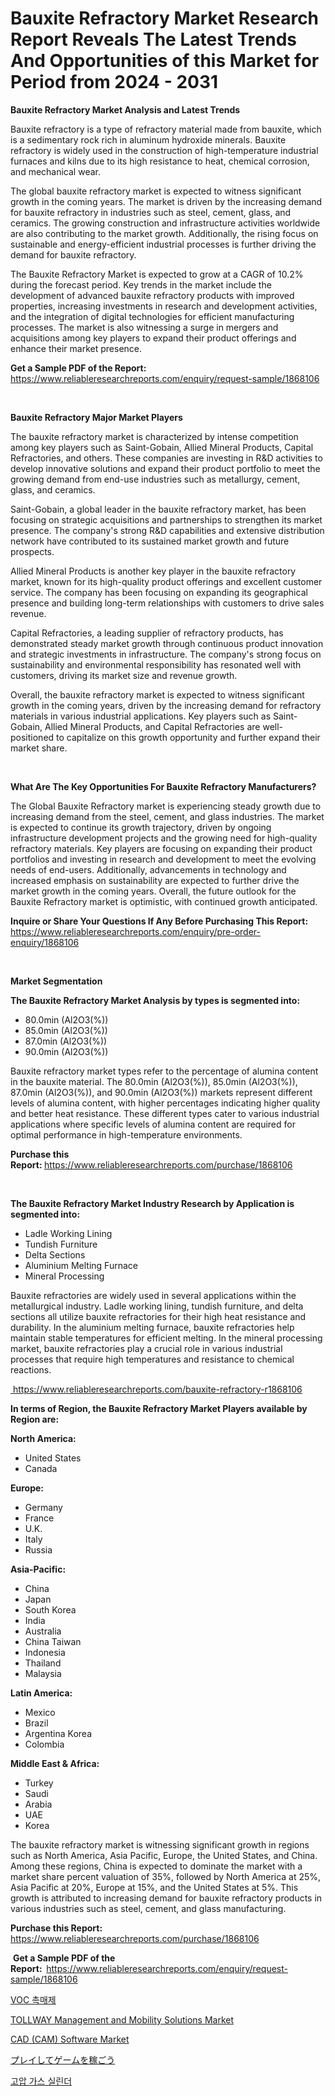 <p><h1>Bauxite Refractory Market Research Report Reveals The Latest Trends And Opportunities of this Market for Period from 2024 - 2031</h1></p><p><strong>Bauxite Refractory Market Analysis and Latest Trends</strong></p>
<p><p>Bauxite refractory is a type of refractory material made from bauxite, which is a sedimentary rock rich in aluminum hydroxide minerals. Bauxite refractory is widely used in the construction of high-temperature industrial furnaces and kilns due to its high resistance to heat, chemical corrosion, and mechanical wear.</p><p>The global bauxite refractory market is expected to witness significant growth in the coming years. The market is driven by the increasing demand for bauxite refractory in industries such as steel, cement, glass, and ceramics. The growing construction and infrastructure activities worldwide are also contributing to the market growth. Additionally, the rising focus on sustainable and energy-efficient industrial processes is further driving the demand for bauxite refractory.</p><p>The Bauxite Refractory Market is expected to grow at a CAGR of 10.2% during the forecast period. Key trends in the market include the development of advanced bauxite refractory products with improved properties, increasing investments in research and development activities, and the integration of digital technologies for efficient manufacturing processes. The market is also witnessing a surge in mergers and acquisitions among key players to expand their product offerings and enhance their market presence.</p></p>
<p><strong>Get a Sample PDF of the Report:&nbsp;</strong> <a href="https://www.reliableresearchreports.com/enquiry/request-sample/1868106">https://www.reliableresearchreports.com/enquiry/request-sample/1868106</a></p>
<p>&nbsp;</p>
<p><strong>Bauxite Refractory Major Market Players</strong></p>
<p><p>The bauxite refractory market is characterized by intense competition among key players such as Saint-Gobain, Allied Mineral Products, Capital Refractories, and others. These companies are investing in R&D activities to develop innovative solutions and expand their product portfolio to meet the growing demand from end-use industries such as metallurgy, cement, glass, and ceramics.</p><p>Saint-Gobain, a global leader in the bauxite refractory market, has been focusing on strategic acquisitions and partnerships to strengthen its market presence. The company's strong R&D capabilities and extensive distribution network have contributed to its sustained market growth and future prospects.</p><p>Allied Mineral Products is another key player in the bauxite refractory market, known for its high-quality product offerings and excellent customer service. The company has been focusing on expanding its geographical presence and building long-term relationships with customers to drive sales revenue.</p><p>Capital Refractories, a leading supplier of refractory products, has demonstrated steady market growth through continuous product innovation and strategic investments in infrastructure. The company's strong focus on sustainability and environmental responsibility has resonated well with customers, driving its market size and revenue growth.</p><p>Overall, the bauxite refractory market is expected to witness significant growth in the coming years, driven by the increasing demand for refractory materials in various industrial applications. Key players such as Saint-Gobain, Allied Mineral Products, and Capital Refractories are well-positioned to capitalize on this growth opportunity and further expand their market share.</p></p>
<p>&nbsp;</p>
<p><strong>What Are The Key Opportunities For Bauxite Refractory Manufacturers?</strong></p>
<p><p>The Global Bauxite Refractory market is experiencing steady growth due to increasing demand from the steel, cement, and glass industries. The market is expected to continue its growth trajectory, driven by ongoing infrastructure development projects and the growing need for high-quality refractory materials. Key players are focusing on expanding their product portfolios and investing in research and development to meet the evolving needs of end-users. Additionally, advancements in technology and increased emphasis on sustainability are expected to further drive the market growth in the coming years. Overall, the future outlook for the Bauxite Refractory market is optimistic, with continued growth anticipated.</p></p>
<p><strong>Inquire or Share Your Questions If Any Before Purchasing This Report:</strong> <a href="https://www.reliableresearchreports.com/enquiry/pre-order-enquiry/1868106">https://www.reliableresearchreports.com/enquiry/pre-order-enquiry/1868106</a></p>
<p>&nbsp;</p>
<p><strong>Market Segmentation</strong></p>
<p><strong>The Bauxite Refractory Market Analysis by types is segmented into:</strong></p>
<p><ul><li>80.0min (Al2O3(%))</li><li>85.0min (Al2O3(%))</li><li>87.0min (Al2O3(%))</li><li>90.0min (Al2O3(%))</li></ul></p>
<p><p>Bauxite refractory market types refer to the percentage of alumina content in the bauxite material. The 80.0min (Al2O3(%)), 85.0min (Al2O3(%)), 87.0min (Al2O3(%)), and 90.0min (Al2O3(%)) markets represent different levels of alumina content, with higher percentages indicating higher quality and better heat resistance. These different types cater to various industrial applications where specific levels of alumina content are required for optimal performance in high-temperature environments.</p></p>
<p><strong>Purchase this Report:&nbsp;</strong><a href="https://www.reliableresearchreports.com/purchase/1868106">https://www.reliableresearchreports.com/purchase/1868106</a></p>
<p>&nbsp;</p>
<p><strong>The Bauxite Refractory Market Industry Research by Application is segmented into:</strong></p>
<p><ul><li>Ladle Working Lining</li><li>Tundish Furniture</li><li>Delta Sections</li><li>Aluminium Melting Furnace</li><li>Mineral Processing</li></ul></p>
<p><p>Bauxite refractories are widely used in several applications within the metallurgical industry. Ladle working lining, tundish furniture, and delta sections all utilize bauxite refractories for their high heat resistance and durability. In the aluminium melting furnace, bauxite refractories help maintain stable temperatures for efficient melting. In the mineral processing market, bauxite refractories play a crucial role in various industrial processes that require high temperatures and resistance to chemical reactions.</p></p>
<p><a href="https://www.reliableresearchreports.com/bauxite-refractory-r1868106">&nbsp;https://www.reliableresearchreports.com/bauxite-refractory-r1868106</a></p>
<p><strong>In terms of Region, the Bauxite Refractory Market Players available by Region are:</strong></p>
<p>
    <p> <strong> North America: </strong>
        <ul>
            <li>United States</li>
            <li>Canada</li>
        </ul>
        </p> 
    <p> <strong> Europe: </strong>
        <ul>
            <li>Germany</li>
            <li>France</li>
            <li>U.K.</li>
            <li>Italy</li>
            <li>Russia</li>
        </ul>
        </p> 
    <p> <strong> Asia-Pacific: </strong>
        <ul>
            <li>China</li>
            <li>Japan</li>
            <li>South Korea</li>
            <li>India</li>
            <li>Australia</li>
            <li>China Taiwan</li>
            <li>Indonesia</li>
            <li>Thailand</li>
            <li>Malaysia</li>
        </ul>
        </p> 
    <p> <strong> Latin America: </strong>
        <ul>
            <li>Mexico</li>
            <li>Brazil</li>
            <li>Argentina Korea</li>
            <li>Colombia</li>
        </ul>
        </p> 
    <p> <strong> Middle East & Africa: </strong>
        <ul>
            <li>Turkey</li>
            <li>Saudi</li>
            <li>Arabia</li>
            <li>UAE</li>
            <li>Korea</li>
        </ul>
    </p>
    </p>
<p><p>The bauxite refractory market is witnessing significant growth in regions such as North America, Asia Pacific, Europe, the United States, and China. Among these regions, China is expected to dominate the market with a market share percent valuation of 35%, followed by North America at 25%, Asia Pacific at 20%, Europe at 15%, and the United States at 5%. This growth is attributed to increasing demand for bauxite refractory products in various industries such as steel, cement, and glass manufacturing.</p></p>
<p><strong>Purchase this Report: </strong><a href="https://www.reliableresearchreports.com/purchase/1868106">https://www.reliableresearchreports.com/purchase/1868106</a></p>
<p>&nbsp;<strong>Get a Sample PDF of the Report:&nbsp;&nbsp;</strong><a href="https://www.reliableresearchreports.com/enquiry/request-sample/1868106">https://www.reliableresearchreports.com/enquiry/request-sample/1868106</a></p>
<p><strong></strong></p>
<p><p><a href="https://medium.com/@nedaaracarroll656/%EC%97%B0%EB%A1%9C-%EC%B4%89%EB%A7%A4-%EC%8B%9C%EC%9E%A5-%EA%B7%9C%EB%AA%A8%EC%99%80-%EC%8B%9C%EC%9E%A5-%EB%8F%99%ED%96%A5-%EC%99%84%EB%B2%BD%ED%95%9C-%EC%82%B0%EC%97%85-%EA%B0%9C%EC%9A%94-2024%EB%85%84%EB%B6%80%ED%84%B0-2031%EB%85%84%EA%B9%8C%EC%A7%80-f996017e0370">VOC 촉매제</a></p><p><a href="https://github.com/okotobwrhuteie/Market-Research-Report-List-3/blob/main/tollway-management-and-mobility-solutions-market.md">TOLLWAY Management and Mobility Solutions Market</a></p><p><a href="https://github.com/myacatherineblakecaczo9vcsw/Market-Research-Report-List-3/blob/main/cad-cam-software-market.md">CAD (CAM) Software Market</a></p><p><a href="https://medium.com/@elenorkiehn/%E3%83%97%E3%83%AC%E3%82%A4%E3%81%97%E3%81%A6%E7%A8%BC%E3%81%90%E3%82%B2%E3%83%BC%E3%83%A0%E5%B8%82%E5%A0%B4-%E5%B8%82%E5%A0%B4%E3%82%B7%E3%82%A7%E3%82%A2-%E5%B8%82%E5%A0%B4%E3%83%88%E3%83%AC%E3%83%B3%E3%83%89-%E3%81%8A%E3%82%88%E3%81%B3%E5%B0%86%E6%9D%A5%E3%81%AE%E6%88%90%E9%95%B7%E3%82%92%E6%8E%A2%E3%82%8B-cc672a3db2c2">プレイしてゲームを稼ごう</a></p><p><a href="https://medium.com/@raisin7568/%EA%B3%A0%EC%95%95-%EA%B0%80%EC%8A%A4-%EC%8B%A4%EB%A6%B0%EB%8D%94-%EC%8B%9C%EC%9E%A5-%EC%9C%A0%ED%98%95-%EC%9D%91%EC%9A%A9-%ED%94%84%EB%A1%9C%EA%B7%B8%EB%9E%A8-%EB%B0%8F-%EC%A7%80%EB%A6%AC%EC%97%90-%EB%8C%80%ED%95%9C-%ED%8F%AC%EA%B4%84%EC%A0%81-%ED%8F%89%EA%B0%80-d1d5b79e52d6">고압 가스 실린더</a></p></p>